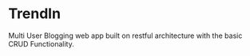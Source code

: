 # Trendln

Multi User Blogging web app built on restful architecture with the basic CRUD Functionality.

